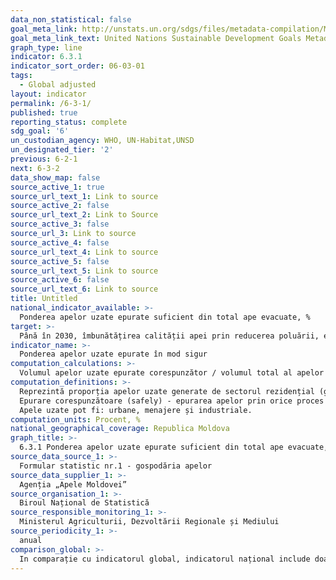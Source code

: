 ```yaml
---
data_non_statistical: false
goal_meta_link: http://unstats.un.org/sdgs/files/metadata-compilation/Metadata-Goal-6.pdf
goal_meta_link_text: United Nations Sustainable Development Goals Metadata (pdf 428kB)
graph_type: line
indicator: 6.3.1
indicator_sort_order: 06-03-01
tags:
  - Global adjusted
layout: indicator
permalink: /6-3-1/
published: true
reporting_status: complete
sdg_goal: '6'
un_custodian_agency: WHO, UN-Habitat,UNSD
un_designated_tier: '2'
previous: 6-2-1
next: 6-3-2
data_show_map: false
source_active_1: true
source_url_text_1: Link to source
source_active_2: false
source_url_text_2: Link to Source
source_active_3: false
source_url_3: Link to source
source_active_4: false
source_url_text_4: Link to source
source_active_5: false
source_url_text_5: Link to source
source_active_6: false
source_url_text_6: Link to source
title: Untitled
national_indicator_available: >-
  Ponderea apelor uzate epurate suficient din total ape evacuate, %
target: >-
  Până în 2030, îmbunătățirea calității apei prin reducerea poluării, eliminarea depozitării     deșeurilor și reducerea la minimum a  produselor chimice și materialelor periculoase, înjumătățind proporția apelor uzate netratate și sporind substanțial reciclarea și reutilizarea sigură la nivel global
indicator_name: >-
  Ponderea apelor uzate epurate în mod sigur
computation_calculations: >-
  Volumul apelor uzate epurate corespunzător / volumul total al apelor uzate colectate/evacuate *100.
computation_definitions: >-
  Reprezintă proporția apelor uzate generate de sectorul rezidențial (gospodării) și de sectorul economic care sunt supuse epurării (off-site/colectate prin sisteme centralizate de colectare a apelor uzate), bazate pe trepte de tratare, în total volum de ape uzate evacuate. Trepte de tratate sunt: primară (include proces fizic și/sau chimic de epurare), secundară (epurare în proces biologic) și corespunzătoare. <br> 
  Epurare corespunzătoare (safely) - epurarea apelor prin orice proces și/sau sistem, care după evacuarea apelor uzate permite receptorilor să întrunească obiectivele relevante de calitate prevăzute în normele tehnice și în avizele și autorizațiile de gospodărire a apelor în vigoare. <br> 
  Apele uzate pot fi: urbane, menajere și industriale.
computation_units: Procent, %
national_geographical_coverage: Republica Moldova
graph_title: >-
  6.3.1 Ponderea apelor uzate epurate suficient din total ape evacuate, %
source_data_source_1: >-
  Formular statistic nr.1 - gospodăria apelor
source_data_supplier_1: >-
  Agenția „Apele Moldovei”
source_organisation_1: >-
  Biroul Național de Statistică
source_responsible_monitoring_1: >-
  Ministerul Agriculturii, Dezvoltării Regionale și Mediului
source_periodicity_1: >-
  anual
comparison_global: >-
  In comparație cu indicatorul global, indicatorul național include doar apele colectate prin sisteme centralizate de colectare (off-site) nu și prin sistem necentralizate (on-site), numitorul prevede doar total ape colectate/evacuate, nu total ape uzate formate.
---
```

